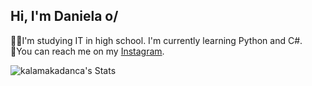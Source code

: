 ## Hi, I'm Daniela o/

👩‍🎓I'm studying IT in high school. I'm currently learning Python and C#.<br/>
💭You can reach me on my [Instagram](https://www.instagram.com/kalamakadanca/).

![kalamakadanca's Stats](https://github-readme-stats.vercel.app/api?username=kalamakadanca&theme=midnight-purple&show_icons=true&hide_border=true&count_private=true)

<!--
Here are some ideas to get you started:

- 🔭 I’m currently working on ...
- 🌱 I’m currently learning ...
- 👯 I’m looking to collaborate on ...
- 🤔 I’m looking for help with ...
- 💬 Ask me about ...
- 📫 How to reach me: ...
- 😄 Pronouns: ...
- ⚡ Fun fact: ...
-->

<!--
# 💻 Tech Stack:
![C#](https://img.shields.io/badge/c%23-%23239120.svg?style=for-the-badge&logo=csharp&logoColor=white) ![Python](https://img.shields.io/badge/python-3670A0?style=for-the-badge&logo=python&logoColor=ffdd54)
# 📊 GitHub Stats:
![](https://github-readme-stats.vercel.app/api?username=kalamakadanca&theme=dark&hide_border=false&include_all_commits=false&count_private=false)<br/>
![](https://github-readme-streak-stats.herokuapp.com/?user=kalamakadanca&theme=dark&hide_border=false)<br/>
![](https://github-readme-stats.vercel.app/api/top-langs/?username=kalamakadanca&theme=dark&hide_border=false&include_all_commits=false&count_private=false&layout=compact)

---
[![](https://visitcount.itsvg.in/api?id=kalamakadanca&icon=0&color=0)](https://visitcount.itsvg.in)

Proudly created with GPRM ( https://gprm.itsvg.in ) -->
